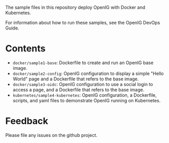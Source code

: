 The sample files in this repository deploy OpenIG with Docker and Kubernetes.

For information about how to run these samples, see the OpenIG DevOps Guide.

# Contents
* `docker/sample1-base`: Dockerfile to create and run an OpenIG base image. 
* `docker/sample2-config`: OpenIG configuration to display a simple "Hello World" page and a Dockerfile that refers to the base image. 
* `docker/sample3-oidc`: OpenIG configuration to use a social login to access a page, and a Dockerfile that refers to the base image.
* `kubernetes/sample4-kubernetes`: OpenIG configuration, a Dockerfile, scripts, and yaml files to demonstrate OpenIG running on Kubernetes. 

# Feedback 
Please file any issues on the github project. 



